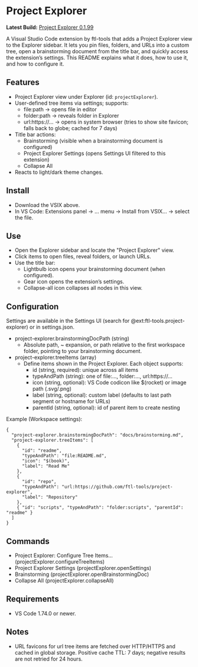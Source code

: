 # Project Explorer

**Latest Build:** [Project Explorer 0.1.99](./ftl-project-explorer-0.1.99.vsix)

A Visual Studio Code extension by ftl-tools that adds a Project Explorer view to the Explorer sidebar. It lets you pin files, folders, and URLs into a custom tree, open a brainstorming document from the title bar, and quickly access the extension’s settings. This README explains what it does, how to use it, and how to configure it.

## Features

- Project Explorer view under Explorer (id: `projectExplorer`).
- User-defined tree items via settings; supports:
  - file:path → opens file in editor
  - folder:path → reveals folder in Explorer
  - url:https://... → opens in system browser (tries to show site favicon; falls back to globe; cached for 7 days)
- Title bar actions:
  - Brainstorming (visible when a brainstorming document is configured)
  - Project Explorer Settings (opens Settings UI filtered to this extension)
  - Collapse All
- Reacts to light/dark theme changes.

## Install

- Download the VSIX above.
- In VS Code: Extensions panel → … menu → Install from VSIX… → select the file.

## Use

- Open the Explorer sidebar and locate the "Project Explorer" view.
- Click items to open files, reveal folders, or launch URLs.
- Use the title bar:
  - Lightbulb icon opens your brainstorming document (when configured).
  - Gear icon opens the extension’s settings.
  - Collapse-all icon collapses all nodes in this view.

## Configuration

Settings are available in the Settings UI (search for @ext:ftl-tools.project-explorer) or in settings.json.

- project-explorer.brainstormingDocPath (string)
  - Absolute path, ~ expansion, or path relative to the first workspace folder, pointing to your brainstorming document.
- project-explorer.treeItems (array)
  - Define items shown in the Project Explorer. Each object supports:
    - id (string, required): unique across all items
    - typeAndPath (string): one of file:..., folder:..., url:https://...
    - icon (string, optional): VS Code codicon like $(rocket) or image path (.svg/.png)
    - label (string, optional): custom label (defaults to last path segment or hostname for URLs)
    - parentId (string, optional): id of parent item to create nesting

Example (Workspace settings):

```jsonc
{
  "project-explorer.brainstormingDocPath": "docs/brainstorming.md",
  "project-explorer.treeItems": [
    {
      "id": "readme",
      "typeAndPath": "file:README.md",
      "icon": "$(book)",
      "label": "Read Me"
    },
    {
      "id": "repo",
      "typeAndPath": "url:https://github.com/ftl-tools/project-explorer",
      "label": "Repository"
    },
    { "id": "scripts", "typeAndPath": "folder:scripts", "parentId": "readme" }
  ]
}
```

## Commands

- Project Explorer: Configure Tree Items… (projectExplorer.configureTreeItems)
- Project Explorer Settings (projectExplorer.openSettings)
- Brainstorming (projectExplorer.openBrainstormingDoc)
- Collapse All (projectExplorer.collapseAll)

## Requirements

- VS Code 1.74.0 or newer.

## Notes

- URL favicons for url tree items are fetched over HTTP/HTTPS and cached in global storage. Positive cache TTL: 7 days; negative results are not retried for 24 hours.
